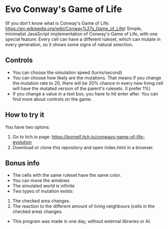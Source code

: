 # Evo Conway's Game of Life
(If you don't know what is Conway's Game of Life: https://en.wikipedia.org/wiki/Conway%27s_Game_of_Life)
Simple, minimalist JavaScript implementation of Conway's Game of Life, with one special feature: Every cell can have a different ruleset, which can mutate in every generation, so it shows some signs of natural selection.
## Controls
- You can choose the simulation speed (turns/second)
- You can choose how likely are the mutations. That means if you change the mutation rate to 20, there will be 20% chance in every new living cell will have the mutated version of the parent's rulesets. (I prefer 1%)
- If you change a value in a text box, you have to hit enter after.
You can find more about controls on the game.
## How to try it
You have two optons:
1. Go to itch.io page: https://kornelf.itch.io/conways-game-of-life-evolution
2. Download or clone this repository and open index.html in a browser.
## Bonus info
- The cells with the same ruleset have the same color.
- You can move the windows
- The simulated world is infinite
- Two types of mutation exists:
1. The checked area changes.
2. The reaction to the different amount of living neighbours (cells in the checked area) changes.
- This program was made in one day, without external libraries or AI.